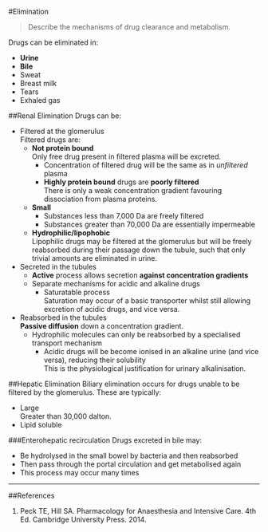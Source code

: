 #Elimination
> Describe the mechanisms of drug clearance and metabolism.

Drugs can be eliminated in:
* **Urine**
* **Bile**
* Sweat
* Breast milk
* Tears
* Exhaled gas

##Renal Elimination
Drugs can be:
* Filtered at the glomerulus  
  Filtered drugs are:
  * **Not protein bound**  
  Only free drug present in filtered plasma will be excreted.
      * Concentration of filtered drug will be the same as in *unfiltered* plasma
      * **Highly protein bound** drugs are **poorly filtered**  
      There is only a weak concentration gradient favouring dissociation from plasma proteins.
  * **Small**  
      * Substances less than 7,000 Da are freely filtered
      * Substances greater than 70,000 Da are essentially impermeable
  * **Hydrophilic/lipophobic**  
      Lipophilic drugs may be filtered at the glomerulus but will be freely reabsorbed during their passage down the tubule, such that only trivial amounts are eliminated in urine.
* Secreted in the tubules
    * **Active** process allows secretion **against concentration gradients**
    * Separate mechanisms for acidic and alkaline drugs
        * Saturatable process  
        Saturation may occur of a basic transporter whilst still allowing excretion of acidic drugs, and vice versa.
* Reabsorbed in the tubules  
**Passive diffusion** down a concentration gradient.
    * Hydrophilic molecules can only be reabsorbed by a specialised transport mechanism  
        * Acidic drugs will be become ionised in an alkaline urine (and vice versa), reducing their solubility    
    This is the physiological justification for urinary alkalinisation.

##Hepatic Elimination
Biliary elimination occurs for drugs unable to be filtered by the glomerulus. These are typically:
* Large  
Greater than 30,000 dalton.
* Lipid soluble

###Enterohepatic recirculation
Drugs excreted in bile may:
* Be hydrolysed in the small bowel by bacteria and then reabsorbed
* Then pass through the portal circulation and get metabolised again
* This process may occur many times

---

##References
1. Peck TE, Hill SA. Pharmacology for Anaesthesia and Intensive Care. 4th Ed. Cambridge University Press. 2014.  